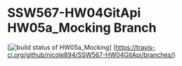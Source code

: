 # SSW567-HW04GitApi HW05a_Mocking Branch

[![build status of HW05a_Mocking](https://travis-ci.org/nicole894/SSW567-HW04GitApi.svg?branch=HW05a_Mocking)]
(https://travis-ci.org/github/nicole894/SSW567-HW04GitApi/branches/)
